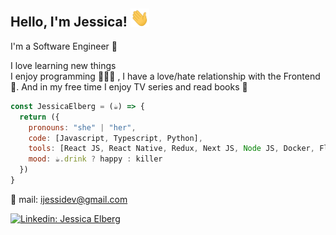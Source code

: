 <h2> Hello, I'm Jessica! <img src="https://raw.githubusercontent.com/ABSphreak/ABSphreak/master/gifs/Hi.gif" width="30px"></h2>
I'm a Software Engineer 👾  
  
I love learning new things  
I enjoy programming 👩🏻‍💻 , I have a love/hate relationship with the Frontend 💞. And in my free time I enjoy TV series and read books 📖  


```javascript
const JessicaElberg = (☕︎) => {
  return ({
    pronouns: "she" | "her",
    code: [Javascript, Typescript, Python],
    tools: [React JS, React Native, Redux, Next JS, Node JS, Docker, Flask],
    mood: ☕︎.drink ? happy : killer
  })
}
```
  

📨 mail: ijessidev@gmail.com

[![Linkedin: Jessica Elberg](https://img.shields.io/badge/-JessicaElberg-blue?style=flatsquare&logo=Linkedin&logoColor=white&link=https://www.linkedin.com/in/jessica-elberg-224b6714b/)](https://www.linkedin.com/in/jessica-elberg-224b6714b/)
